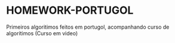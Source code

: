 # HOMEWORK-PORTUGOL
Primeiros algoritimos feitos em portugol, acompanhando curso de algoritimos (Curso em video)
